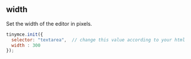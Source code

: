 ## width

Set the width of the editor in pixels.

```js
tinymce.init({
  selector: "textarea",  // change this value according to your html
  width : 300
});
```
